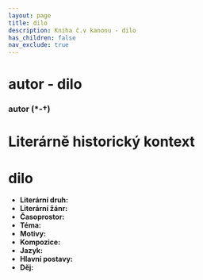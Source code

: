 ```yaml
---
layout: page
title: dilo
description: Kniha č.v kanonu - dilo
has_children: false
nav_exclude: true
---
```

# autor - dilo

### autor (*-†)

# Literárně historický kontext

# dilo
- **Literární druh:** 
- **Literární žánr:** 
- **Časoprostor:** 
- **Téma:** 
- **Motivy:**
- **Kompozice:**
- **Jazyk:**
- **Hlavní postavy:**
- **Děj:**